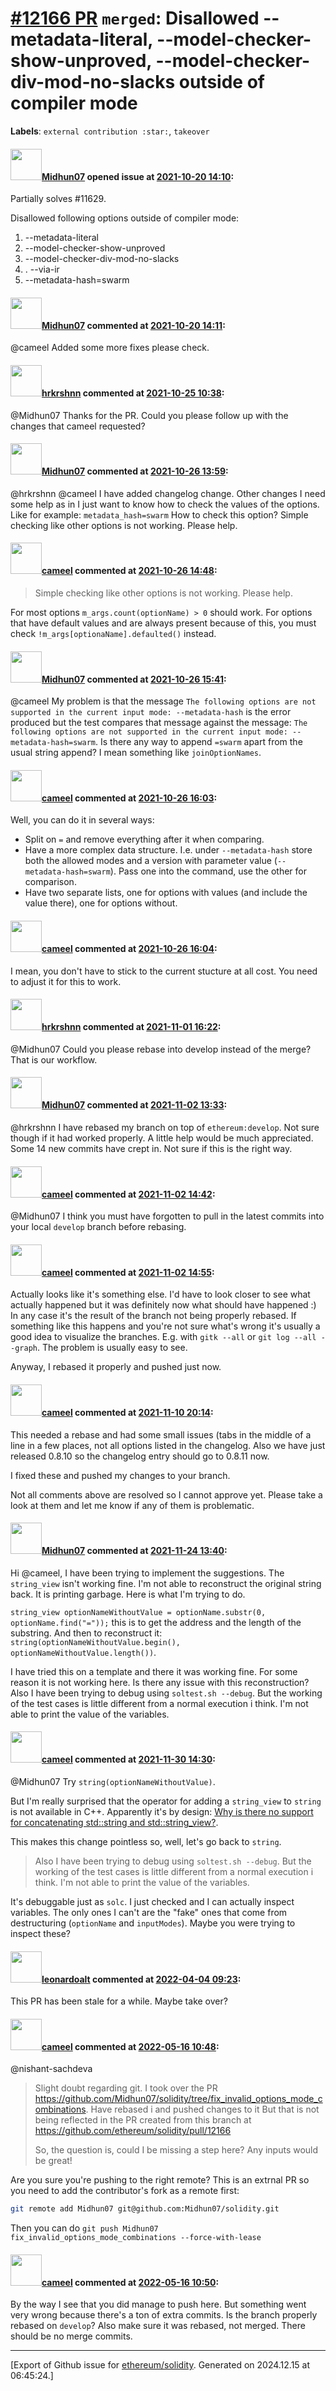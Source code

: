 # [\#12166 PR](https://github.com/ethereum/solidity/pull/12166) `merged`: Disallowed --metadata-literal, --model-checker-show-unproved, --model-checker-div-mod-no-slacks outside of compiler mode
**Labels**: `external contribution :star:`, `takeover`


#### <img src="https://avatars.githubusercontent.com/u/6437979?v=4" width="50">[Midhun07](https://github.com/Midhun07) opened issue at [2021-10-20 14:10](https://github.com/ethereum/solidity/pull/12166):

Partially solves #11629.

Disallowed following options outside of compiler mode:  
1. --metadata-literal
2. --model-checker-show-unproved
3. --model-checker-div-mod-no-slacks 
4. . --via-ir
5. --metadata-hash=swarm

#### <img src="https://avatars.githubusercontent.com/u/6437979?v=4" width="50">[Midhun07](https://github.com/Midhun07) commented at [2021-10-20 14:11](https://github.com/ethereum/solidity/pull/12166#issuecomment-947706508):

@cameel Added some more fixes please check.

#### <img src="https://avatars.githubusercontent.com/u/13174375?u=52d702cb6bec53b561afa293cf9cd53ef7a63924&v=4" width="50">[hrkrshnn](https://github.com/hrkrshnn) commented at [2021-10-25 10:38](https://github.com/ethereum/solidity/pull/12166#issuecomment-950781572):

@Midhun07 Thanks for the PR. Could you please follow up with the changes that cameel requested?

#### <img src="https://avatars.githubusercontent.com/u/6437979?v=4" width="50">[Midhun07](https://github.com/Midhun07) commented at [2021-10-26 13:59](https://github.com/ethereum/solidity/pull/12166#issuecomment-951969331):

@hrkrshnn @cameel  I have added changelog change. Other changes I need some help as in I just want to know how to check the values of the options. Like for example: `metadata_hash=swarm` How to check this option? Simple checking like other options is not working. Please help.

#### <img src="https://avatars.githubusercontent.com/u/137030?v=4" width="50">[cameel](https://github.com/cameel) commented at [2021-10-26 14:48](https://github.com/ethereum/solidity/pull/12166#issuecomment-952017050):

> Simple checking like other options is not working. Please help.

For most options `m_args.count(optionName) > 0` should work. For options that have default values and are always present because of this, you must check `!m_args[optionaName].defaulted()` instead.

#### <img src="https://avatars.githubusercontent.com/u/6437979?v=4" width="50">[Midhun07](https://github.com/Midhun07) commented at [2021-10-26 15:41](https://github.com/ethereum/solidity/pull/12166#issuecomment-952067052):

@cameel My problem is that the message `The following options are not supported in the current input mode: --metadata-hash` is the error produced but the test compares that message against the message: `The following options are not supported in the current input mode: --metadata-hash=swarm`.  Is there any way to append `=swarm` apart from the usual string append? I mean something like `joinOptionNames`.

#### <img src="https://avatars.githubusercontent.com/u/137030?v=4" width="50">[cameel](https://github.com/cameel) commented at [2021-10-26 16:03](https://github.com/ethereum/solidity/pull/12166#issuecomment-952086950):

Well, you can do it in several ways:
- Split on `=` and remove everything after it when comparing.
- Have a more complex data structure. I.e. under `--metadata-hash` store both the allowed modes and a version with parameter value (`--metadata-hash=swarm`). Pass one into the command, use the other for comparison.
- Have two separate lists, one for options with values (and include the value there), one for options without.

#### <img src="https://avatars.githubusercontent.com/u/137030?v=4" width="50">[cameel](https://github.com/cameel) commented at [2021-10-26 16:04](https://github.com/ethereum/solidity/pull/12166#issuecomment-952087721):

I mean, you don't have to stick to the current stucture at all cost. You need to adjust it for this to work.

#### <img src="https://avatars.githubusercontent.com/u/13174375?u=52d702cb6bec53b561afa293cf9cd53ef7a63924&v=4" width="50">[hrkrshnn](https://github.com/hrkrshnn) commented at [2021-11-01 16:22](https://github.com/ethereum/solidity/pull/12166#issuecomment-956379685):

@Midhun07 Could you please rebase into develop instead of the merge? That is our workflow.

#### <img src="https://avatars.githubusercontent.com/u/6437979?v=4" width="50">[Midhun07](https://github.com/Midhun07) commented at [2021-11-02 13:33](https://github.com/ethereum/solidity/pull/12166#issuecomment-957582439):

@hrkrshnn I have rebased my branch on top of `ethereum:develop`. Not sure though if it had worked properly. A little help would be much appreciated. Some 14 new commits have crept in. Not sure if this is the right way.

#### <img src="https://avatars.githubusercontent.com/u/137030?v=4" width="50">[cameel](https://github.com/cameel) commented at [2021-11-02 14:42](https://github.com/ethereum/solidity/pull/12166#issuecomment-957727319):

@Midhun07 I think you must have forgotten to pull in the latest commits into your local `develop` branch before rebasing.

#### <img src="https://avatars.githubusercontent.com/u/137030?v=4" width="50">[cameel](https://github.com/cameel) commented at [2021-11-02 14:55](https://github.com/ethereum/solidity/pull/12166#issuecomment-957752958):

Actually looks like it's something else. I'd have to look closer to see what actually happened but it was definitely now what should have happened :)  In any case it's the result of the branch not being properly rebased. If something like this happens and you're not sure what's wrong it's usually a good idea to visualize the branches. E.g. with `gitk --all` or `git log --all --graph`. The problem is usually easy to see.

Anyway, I rebased it properly and pushed just now.

#### <img src="https://avatars.githubusercontent.com/u/137030?v=4" width="50">[cameel](https://github.com/cameel) commented at [2021-11-10 20:14](https://github.com/ethereum/solidity/pull/12166#issuecomment-965709034):

This needed a rebase and had some small issues (tabs in the middle of a line in a few places, not all options listed in the changelog. Also we have just released 0.8.10 so the changelog entry should go to 0.8.11 now.

I fixed these and pushed my changes to your branch.

Not all comments above are resolved so I cannot approve yet. Please take a look at them and let me know if any of them is problematic.

#### <img src="https://avatars.githubusercontent.com/u/6437979?v=4" width="50">[Midhun07](https://github.com/Midhun07) commented at [2021-11-24 13:40](https://github.com/ethereum/solidity/pull/12166#issuecomment-977889243):

Hi @cameel, I have been trying to implement the suggestions. The `string_view` isn't working fine. I'm not able to reconstruct the original string back. It is printing garbage. Here is what I'm trying to do.

`string_view optionNameWithoutValue = optionName.substr(0, optionName.find("="));`
this is to get the address and the length of the substring. And then to reconstruct it:
`string(optionNameWithoutValue.begin(), optionNameWithoutValue.length())`.

I have tried this on a template and there it was working fine. For some reason it is not working here. Is there any issue with this reconstruction? Also I have been trying to debug using `soltest.sh --debug`. But the working of the test cases is little different from a normal execution i think. I'm not able to print the value of the variables.

#### <img src="https://avatars.githubusercontent.com/u/137030?v=4" width="50">[cameel](https://github.com/cameel) commented at [2021-11-30 14:30](https://github.com/ethereum/solidity/pull/12166#issuecomment-982690355):

@Midhun07 Try `string(optionNameWithoutValue)`.

But I'm really surprised that the operator for adding a `string_view` to `string` is not available in C++. Apparently it's by design: [Why is there no support for concatenating std::string and std::string_view?](https://stackoverflow.com/questions/44636549/why-is-there-no-support-for-concatenating-stdstring-and-stdstring-view/47735624#47735624).

This makes this change pointless so, well, let's go back to `string`.

> Also I have been trying to debug using `soltest.sh --debug`. But the working of the test cases is little different from a normal execution i think. I'm not able to print the value of the variables.

It's debuggable just as `solc`. I just checked and I can actually inspect variables. The only ones I can't are the "fake" ones that come from destructuring (`optionName` and `inputModes`). Maybe you were trying to inspect these?

#### <img src="https://avatars.githubusercontent.com/u/504195?u=ce2facd14af9fd474ebff49f0d44891f56f7500f&v=4" width="50">[leonardoalt](https://github.com/leonardoalt) commented at [2022-04-04 09:23](https://github.com/ethereum/solidity/pull/12166#issuecomment-1087319703):

This PR has been stale for a while. Maybe take over?

#### <img src="https://avatars.githubusercontent.com/u/137030?v=4" width="50">[cameel](https://github.com/cameel) commented at [2022-05-16 10:48](https://github.com/ethereum/solidity/pull/12166#issuecomment-1127516284):

@nishant-sachdeva 
> Slight doubt regarding git. 
> I took over the PR https://github.com/Midhun07/solidity/tree/fix_invalid_options_mode_combinations.
> Have rebased i and  pushed changes to it
> But that is not being reflected in the PR created from this branch at https://github.com/ethereum/solidity/pull/12166
 >
> So, the question is, could I be missing a step here? Any inputs would be great!

Are you sure you're pushing to the right remote? This is an extrnal PR so you need to add the contributor's fork as a remote first:
```bash
git remote add Midhun07 git@github.com:Midhun07/solidity.git
```
Then you can do `git push Midhun07 fix_invalid_options_mode_combinations --force-with-lease`

#### <img src="https://avatars.githubusercontent.com/u/137030?v=4" width="50">[cameel](https://github.com/cameel) commented at [2022-05-16 10:50](https://github.com/ethereum/solidity/pull/12166#issuecomment-1127517664):

By the way I see that you did manage to push here. But something went very wrong because there's a ton of extra commits. Is the branch properly rebased on `develop`? Also make sure it was rebased, not merged. There should be no merge commits.


-------------------------------------------------------------------------------



[Export of Github issue for [ethereum/solidity](https://github.com/ethereum/solidity). Generated on 2024.12.15 at 06:45:24.]
